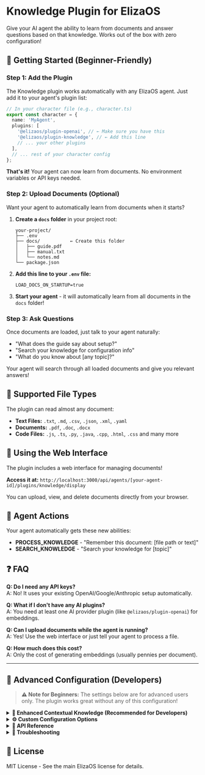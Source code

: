 # Knowledge Plugin for ElizaOS

Give your AI agent the ability to learn from documents and answer questions based on that knowledge. Works out of the box with zero configuration!

## 🚀 Getting Started (Beginner-Friendly)

### Step 1: Add the Plugin

The Knowledge plugin works automatically with any ElizaOS agent. Just add it to your agent's plugin list:

```typescript
// In your character file (e.g., character.ts)
export const character = {
  name: 'MyAgent',
  plugins: [
    '@elizaos/plugin-openai', // ← Make sure you have this
    '@elizaos/plugin-knowledge', // ← Add this line
    // ... your other plugins
  ],
  // ... rest of your character config
};
```

**That's it!** Your agent can now learn from documents. No environment variables or API keys needed.

### Step 2: Upload Documents (Optional)

Want your agent to automatically learn from documents when it starts?

1. **Create a `docs` folder** in your project root:

   ```
   your-project/
   ├── .env
   ├── docs/           ← Create this folder
   │   ├── guide.pdf
   │   ├── manual.txt
   │   └── notes.md
   └── package.json
   ```

2. **Add this line to your `.env` file:**

   ```env
   LOAD_DOCS_ON_STARTUP=true
   ```

3. **Start your agent** - it will automatically learn from all documents in the `docs` folder!

### Step 3: Ask Questions

Once documents are loaded, just talk to your agent naturally:

- "What does the guide say about setup?"
- "Search your knowledge for configuration info"
- "What do you know about [any topic]?"

Your agent will search through all loaded documents and give you relevant answers!

## 📁 Supported File Types

The plugin can read almost any document:

- **Text Files:** `.txt`, `.md`, `.csv`, `.json`, `.xml`, `.yaml`
- **Documents:** `.pdf`, `.doc`, `.docx`
- **Code Files:** `.js`, `.ts`, `.py`, `.java`, `.cpp`, `.html`, `.css` and many more

## 💬 Using the Web Interface

The plugin includes a web interface for managing documents!

**Access it at:** `http://localhost:3000/api/agents/[your-agent-id]/plugins/knowledge/display`

You can upload, view, and delete documents directly from your browser.

## 🎯 Agent Actions

Your agent automatically gets these new abilities:

- **PROCESS_KNOWLEDGE** - "Remember this document: [file path or text]"
- **SEARCH_KNOWLEDGE** - "Search your knowledge for [topic]"

## ❓ FAQ

**Q: Do I need any API keys?**  
A: No! It uses your existing OpenAI/Google/Anthropic setup automatically.

**Q: What if I don't have any AI plugins?**  
A: You need at least one AI provider plugin (like `@elizaos/plugin-openai`) for embeddings.

**Q: Can I upload documents while the agent is running?**  
A: Yes! Use the web interface or just tell your agent to process a file.

**Q: How much does this cost?**  
A: Only the cost of generating embeddings (usually pennies per document).

---

## 🔧 Advanced Configuration (Developers)

> **⚠️ Note for Beginners:** The settings below are for advanced users only. The plugin works great without any of this configuration!

<details>
<summary><strong>🚀 Enhanced Contextual Knowledge (Recommended for Developers)</strong></summary>

For significantly better understanding of complex documents, enable contextual embeddings with caching:

```env
# Enable enhanced contextual understanding
CTX_KNOWLEDGE_ENABLED=true

# Use OpenRouter with Claude for best results + 90% cost savings via caching
TEXT_PROVIDER=openrouter
TEXT_MODEL=anthropic/claude-3.5-sonnet
OPENROUTER_API_KEY=your-openrouter-api-key
```

**Benefits:**

- 📈 **Better Understanding:** Chunks include surrounding context
- 💰 **90% Cost Reduction:** Document caching reduces repeated processing costs
- 🎯 **Improved Accuracy:** More relevant search results

**Best Models for Contextual Mode:**

- `anthropic/claude-3.5-sonnet` (recommended)
- `google/gemini-2.5-flash` (fast + cheap)
- `anthropic/claude-3.5-haiku` (budget option)

</details>

<details>
<summary><strong>⚙️ Custom Configuration Options</strong></summary>

### Document Loading

```env
LOAD_DOCS_ON_STARTUP=true          # Auto-load from docs folder
KNOWLEDGE_PATH=/custom/path        # Custom document path (default: ./docs)
```

### Embedding Configuration

```env
# Only needed if you're not using a standard AI plugin
EMBEDDING_PROVIDER=openai          # openai | google
TEXT_EMBEDDING_MODEL=text-embedding-3-small
EMBEDDING_DIMENSION=1536           # Vector dimension
```

### Text Generation (for Contextual Mode)

```env
TEXT_PROVIDER=openrouter           # openai | anthropic | openrouter | google
TEXT_MODEL=anthropic/claude-3.5-sonnet
```

### API Keys (as needed)

```env
OPENAI_API_KEY=sk-...
ANTHROPIC_API_KEY=sk-ant-...
OPENROUTER_API_KEY=sk-or-...
GOOGLE_API_KEY=your-key
```

### Performance Tuning

```env
MAX_CONCURRENT_REQUESTS=30         # Parallel processing limit
REQUESTS_PER_MINUTE=60             # Rate limiting
TOKENS_PER_MINUTE=150000           # Token rate limiting
MAX_INPUT_TOKENS=4000              # Chunk size limit
MAX_OUTPUT_TOKENS=4096             # Response size limit
```

</details>

<details>
<summary><strong>🔌 API Reference</strong></summary>

### HTTP Endpoints

- `POST /api/agents/{agentId}/plugins/knowledge/documents` - Upload documents
- `GET /api/agents/{agentId}/plugins/knowledge/documents` - List all documents
- `GET /api/agents/{agentId}/plugins/knowledge/documents/{id}` - Get specific document
- `DELETE /api/agents/{agentId}/plugins/knowledge/documents/{id}` - Delete document
- `GET /api/agents/{agentId}/plugins/knowledge/display` - Web interface

### Programmatic Usage

```typescript
import { KnowledgeService } from '@elizaos/plugin-knowledge';

// Add knowledge programmatically
const result = await knowledgeService.addKnowledge({
  clientDocumentId: 'unique-doc-id',
  content: documentContent, // Base64 for PDFs, plain text for others
  contentType: 'application/pdf',
  originalFilename: 'document.pdf',
  worldId: runtime.worldId,
  roomId: runtime.roomId,
  entityId: runtime.entityId,
  metadata: {
    // Optional
    source: 'upload',
    author: 'John Doe',
  },
});

// Search knowledge
const searchResults = await knowledgeService.searchKnowledge({
  query: 'quantum computing',
  agentId: runtime.agentId,
  limit: 10,
});
```

</details>

<details>
<summary><strong>🐛 Troubleshooting</strong></summary>

### Common Issues

**"Knowledge plugin failed to initialize"**

- Make sure you have an AI provider plugin (openai, google-genai, etc.)
- Check that your AI provider has valid API keys

**"Documents not loading automatically"**

- Verify `LOAD_DOCS_ON_STARTUP=true` in your `.env` file
- Check that the `docs` folder exists in your project root
- Make sure files are readable and in supported formats

**"Search returns no results"**

- Documents need to be processed first (wait for startup to complete)
- Try simpler search terms
- Check that documents actually contain the content you're searching for

**"Out of memory errors"**

- Reduce `MAX_CONCURRENT_REQUESTS` to 10-15
- Process smaller documents or fewer documents at once
- Increase Node.js memory limit: `node --max-old-space-size=4096`

### Performance Tips

- **Smaller chunks = better search precision** (but more tokens used)
- **Contextual mode = better understanding** (but slower processing)
- **Batch document uploads** rather than one-by-one for better performance

</details>

## 📝 License

MIT License - See the main ElizaOS license for details.
